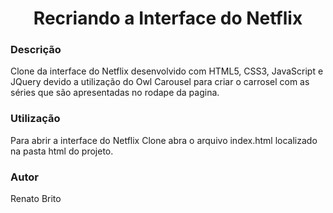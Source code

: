 <h1 align="center">Recriando a Interface do Netflix</h1>

### Descrição
Clone da interface do Netflix desenvolvido com HTML5, CSS3, JavaScript e JQuery devido a utilização do Owl Carousel para criar o carrosel com as séries que são apresentadas no rodape da pagina.


### Utilização
Para abrir a interface do Netflix Clone abra o arquivo index.html localizado na pasta html do projeto.


### Autor
Renato Brito